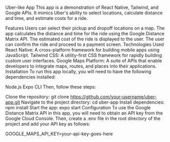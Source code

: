 Uber-like App
This app is a demonstration of React Native, Tailwind, and Google APIs. It mimics Uber's ability to select locations, calculate distance and time, and estimate costs for a ride.

Features
Users can select their pickup and dropoff locations on a map.
The app calculates the distance and time for the ride using the Google Distance Matrix API.
The estimated cost of the ride is displayed to the user.
The user can confirm the ride and proceed to a payment screen.
Technologies Used
React Native: A cross-platform framework for building mobile apps using JavaScript.
Tailwind CSS: A utility-first CSS framework for rapidly building custom user interfaces.
Google Maps Platform: A suite of APIs that enable developers to integrate maps, routes, and places into their applications.
Installation
To run this app locally, you will need to have the following dependencies installed:

Node.js
Expo CLI
Then, follow these steps:

Clone the repository: git clone https://github.com/your-username/uber-app.git
Navigate to the project directory: cd uber-app
Install dependencies: npm install
Start the app: expo start
Configuration
To use the Google Distance Matrix API in this app, you will need to obtain an API key from the Google Cloud Console. Then, create a .env file in the root directory of the project and add your API key as follows:

GOOGLE_MAPS_API_KEY=your-api-key-goes-here
